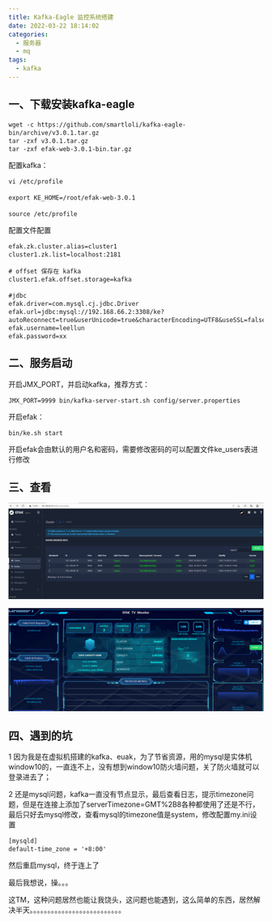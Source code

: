 ```yaml
---
title: Kafka-Eagle 监控系统搭建
date: 2022-03-22 18:14:02
categories:
  - 服务器
  - mq
tags:
  - kafka
---
```


## 一、下载安装kafka-eagle

````
wget -c https://github.com/smartloli/kafka-eagle-bin/archive/v3.0.1.tar.gz
tar -zxf v3.0.1.tar.gz
tar -zxf efak-web-3.0.1-bin.tar.gz
````

配置kafka：

```
vi /etc/profile

export KE_HOME=/root/efak-web-3.0.1

source /etc/profile
```

配置文件配置

```
efak.zk.cluster.alias=cluster1
cluster1.zk.list=localhost:2181

# offset 保存在 kafka
cluster1.efak.offset.storage=kafka

#jdbc
efak.driver=com.mysql.cj.jdbc.Driver
efak.url=jdbc:mysql://192.168.66.2:3308/ke?autoReconnect=true&userUnicode=true&characterEncoding=UTF8&useSSL=false&serverTimezone=GMT%2B8&rewriteBatchedStatements=true&allowMultiQueries=true&allowPublicKeyRetrieval=true
efak.username=leellun
efak.password=xx
```

## 二、服务启动

开启JMX_PORT，并启动kafka，推荐方式：

```
JMX_PORT=9999 bin/kafka-server-start.sh config/server.properties
```

开启efak：

```
bin/ke.sh start
```

开启efak会由默认的用户名和密码，需要修改密码的可以配置文件ke_users表进行修改

## 三、查看

![1665290765829](2022-03-22-Kafka-Eagle-监控系统搭建/1665290765829.png)

![1665290826657](2022-03-22-Kafka-Eagle-监控系统搭建/1665290826657.png)

## 四、遇到的坑

1 因为我是在虚拟机搭建的kafka、euak，为了节省资源，用的mysql是实体机window10的，一直连不上，没有想到window10防火墙问题，关了防火墙就可以登录进去了；

2 还是mysql问题，kafka一直没有节点显示，最后查看日志，提示timezone问题，但是在连接上添加了serverTimezone=GMT%2B8各种都使用了还是不行，最后只好去mysql修改，查看mysql的timezone值是system，修改配置my.ini设置

```
[mysqld] 
default-time_zone = '+8:00'
```

然后重启mysql，终于连上了

最后我想说，操。。。

这TM，这种问题居然也能让我饶头，这问题也能遇到，这么简单的东西，居然解决半天。。。。。。。。。。。。。。。。。。。。。。。。。。